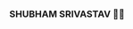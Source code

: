 ### SHUBHAM SRIVASTAV 🥷🏻

<!--
**shub1711/shub1711** is a ✨ _special_ ✨ repository because its `README.md` (this file) appears on your GitHub profile.

Here are some ideas to get you started:

- 🔭 I’m currently working on ReactJS
- 🌱 I’m currently learning Data Structure and Algorithms 
- 👯 I’m looking to collaborate on any project which is based on technology i have learned.
- 📫 How to reach me: Mail 
- 😄 Pronouns: He / His
- ⚡ Fun fact: Singing and playing cricket
-->
